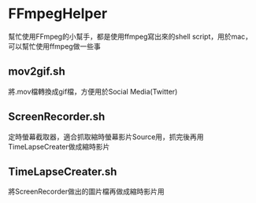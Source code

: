 # FFmpegHelper
幫忙使用FFmpeg的小幫手，都是使用ffmpeg寫出來的shell script，用於mac，可以幫忙使用ffmpeg做一些事

## mov2gif.sh
將.mov檔轉換成gif檔，方便用於Social Media(Twitter)

## ScreenRecorder.sh
定時螢幕截取器，適合抓取縮時螢幕影片Source用，抓完後再用TimeLapseCreater做成縮時影片

## TimeLapseCreater.sh
將ScreenRecorder做出的圖片檔再做成縮時影片用
